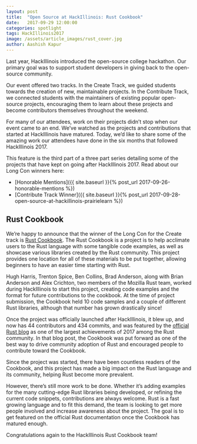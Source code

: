 ```yaml
---
layout: post
title:  "Open Source at HackIllinois: Rust Cookbook"
date:   2017-09-29 12:00:00
categories: spotlight
tags: HackIllinois2017
image: /assets/article_images/rust_cover.jpg
author: Aashish Kapur
---
```


Last year, HackIllinois introduced the open-source college hackathon. Our primary goal was to support student developers in giving back to the open-source community. 

Our event offered two tracks. In the Create Track, we guided students towards the creation of new, maintainable projects. In the Contribute Track, we connected students with the maintainers of existing popular open-source projects, encouraging them to learn about these projects and become contributors themselves throughout the weekend.

For many of our attendees, work on their projects didn’t stop when our event came to an end. We’ve watched as the projects and contributions that started at HackIllinois have matured. Today, we’d like to share some of the amazing work our attendees have done in the six months that followed HackIllinois 2017.

This feature is the third part of a three part series detailing some of the projects that have kept on going after HackIllinois 2017. Read about our Long Con winners here:

* [Honorable Mentions]({{ site.baseurl }}{% post_url 2017-09-26-honorable-mentions %})
* [Contribute Track Winner]({{ site.baseurl }}{% post_url 2017-09-28-open-source-at-hackillinois-prairielearn %})

## Rust Cookbook
We’re happy to announce that the winner of the Long Con for the Create track is [Rust Cookbook](https://github.com/rust-lang-nursery/rust-cookbook).  The Rust Cookbook is a project is to help acclimate users to the Rust language with some tangible code examples, as well as showcase various libraries created by the Rust community.  This project provides one location for all of these materials to be put together, allowing beginners to have an easier time starting with Rust.

Hugh Harris, Trenton Spice, Ben Collins, Brad Anderson, along with Brian Anderson and Alex Crichton, two members of the Mozilla Rust team, worked during HackIllinois to start this project, creating code examples and the format for future contributions to the cookbook.  At the time of project submission, the Cookbook held 10 code samples and a couple of different Rust libraries, although that number has grown drastically since!

Once the project was officially launched after HackIllinois, it blew up, and now has 44 contributors and 434 commits, and was featured by the [official Rust blog](https://blog.rust-lang.org/2017/05/05/libz-blitz.html) as one of the largest achievements of 2017 among the Rust community.  In that blog post, the Cookbook was put forward as one of the best way to drive community adoption of Rust and encouraged people to contribute toward the Cookbook.

Since the project was started, there have been countless readers of the Cookbook, and this project has made a big impact on the Rust language and its community, helping Rust become more prevalent.

However, there’s still more work to be done. Whether it’s adding examples for the many cutting-edge Rust libraries being developed, or refining the current code snippets, contributions are always welcome. Rust is a fast growing language and to fit this demand, the team is looking to get more people involved and increase awareness about the project. The goal is to get featured on the official Rust documentation once the Cookbook has matured enough.

Congratulations again to the HackIllinois Rust Cookbook team!


